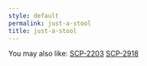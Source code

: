 ```yaml
---
style: default
permalink: just-a-stool
title: just-a-stool
---
```

You may also like:
[SCP-2203](http://scp-wiki.net/scp-2203)
[SCP-2918](http://scp-wiki.net/scp-2918)